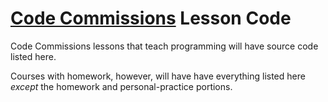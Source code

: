 # [Code Commissions](https://www.codecommissions.com) Lesson Code
Code Commissions lessons that teach programming will have source code listed here.

Courses with homework, however, will have have everything listed here *except* the homework and personal-practice portions.
